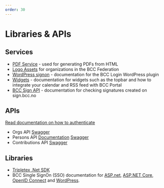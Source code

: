 ```yaml
---
order: 30
---
```


# Libraries & APIs

## Services
* [PDF Service](https://developer.bcc.no/pdf-service) - used for generating PDFs from HTML
* [Logo Assets](https://developer.bcc.no/bcc-design) for organizations in the BCC Federation
* [WordPress signon](https://developer.bcc.no/bcc-wp) - documentation for the BCC Login WordPress plugin
* [Widgets](https://developer.bcc.no/bcc-widgets) - documentation for widgets such as the topbar and how to integrate your calendar and RSS feed with BCC Portal
* [BCC Sign API](https://developer.bcc.no/bcc-sign) - documentation for checking signatures created on sign.bcc.no

## APIs
[Read documentation on how to authenticate](./apis/index.md)

* Orgs API [Swagger](https://sandbox-api.bcc.no/docs/?urls.primaryName=Orgs%20documentation)
* Persons API [Documentation](./apis/persons-api.md)  [Swagger](https://sandbox-api.bcc.no/docs/?urls.primaryName=Persons%20documentation)
* Contributions API [Swagger](https://sandbox-api.bcc.no/docs/?urls.primaryName=Contributions%20documentation)

## Libraries
* [Tripletex .Net SDK](https://github.com/bcc-code/tripletex-client-dotnet)
* BCC Single SignOn (SSO) documentation for [ASP.net](signon/asp_net.md), [ASP.NET Core](signon/asp_net-core.md), [OpenID Connect](signon/openid-connect.md) and [WordPress](https://developer.bcc.no/bcc-wp).

